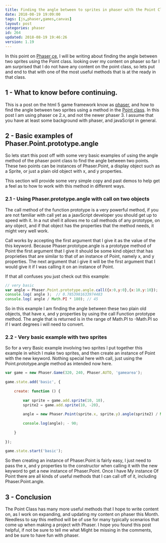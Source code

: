 ```yaml
---
title: Finding the angle between to sprites in phaser with the Point Class
date: 2018-08-19 19:09:00
tags: [js,phaser,games,canvas]
layout: post
categories: phaser
id: 264
updated: 2018-08-19 19:46:26
version: 1.19
---
```


In this point on [Phaser ce](https://photonstorm.github.io/phaser-ce/), I will be writing about finding the angle between two sprites using the Point class. looking over my content on phaser so far I am surprised that I do not have any content on the point class, so lets put and end to that with one of the most useful methods that is at the ready in that class.


<!-- more -->

## 1 - What to know before continuing.

This is a post on the html 5 game framework know as [phaser](https://phaser.io/), and how to find the angle between two sprites using a method in the [Point class](https://photonstorm.github.io/phaser-ce/Phaser.Point.html). In this post I am using phaser ce 2.x, and not the newer phaser 3. I assume that you have at least some background with phaser, and javaScript in general.

## 2 - Basic examples of Phaser.Point.prototype.angle

So lets start this post off with some very basic examples of using the angle method of the phaser point class to find the angle between two points. These two points can be instances of Phaser.Point, a display object such as a Sprite, or just a plain old object with x, and y properties.

This section will provide some very simple copy and past demos to help get a feel as to how to work with this method in different ways.

### 2.1 - Using Phaser.prototype.angle with call on two objects

The call method of the function prototype is a very powerful method, if you are not familiar with call yet as a jaavScript developer you should get up to speed with it. In a nut shell it allows me to call methods of any prototype, on any object, and if that object has the properties that the method needs, it might very well work. 

Call works by accepting the first argument that I give it as the value of the this keyword. Because Phaser.prototype.angle is a prototype method of Point the first argument that I give it should be some kind object that has proprieties that are similar to that of an instance of Point, namely x, and y properties. The next argument that i give it will be the first argument that I would give it if I was calling it on an instance of Point.

If that all confuses you just check out this example:

```js
// very basic
var angle = Phaser.Point.prototype.angle.call({x:0,y:0},{x:10,y:10});
console.log( angle );  // 0.7853981633974483
console.log( angle / Math.PI * 180); // 45
```

So in this example I am finding the angle between these two plain old objects, that have x, and y properties by using the call Function prototype method. The angle that is returned is in the range of Math.PI to -Math.PI so if I want degrees i will need to convert.

### 2.2 - Very basic example with two sprites

So for a very Basic example involving two sprites I put together this example in which I make two sprites, and then create an instance of Point with the new keyword. Nothing special here with call, just using the Point.prototype.angle method as intended now here.

```js
var game = new Phaser.Game(320, 240, Phaser.AUTO, 'gamearea');
 
game.state.add('basic', {
 
    create: function () {
 
        var sprite = game.add.sprite(10, 10),
        sprite2 = game.add.sprite(10, -20),
 
        angle = new Phaser.Point(sprite.x, sprite.y).angle(sprite2) / Math.PI * 180;
 
        console.log(angle); - 90;
 
    }
 
});
 
game.state.start('basic');
```

So then creating an instance of Phaser.Point is fairly easy, I just need to pass the x, and y properties to the constructor when calling it with the new keyword to get a new instance of Phaser.Point. Once I have My instance Of Point there are all kinds of useful methods that I can call off of it, including Phaser.Point.angle.

## 3 - Conclusion

The Point Class has many more useful methods that I hope to write content on, as I work on expanding, and updating my content on phaser this Month. Needless to say this method will be of use for many typically scenarios that come up when making a project with Phaser. I hope you found this post helpful, if not be sure to tell me what Might be missing in the comments, and be sure to have fun with phaser.